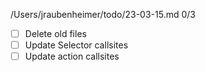 /Users/jraubenheimer/todo/23-03-15.md
0/3
- [ ] Delete old files
- [ ] Update Selector callsites
- [ ] Update action callsites
